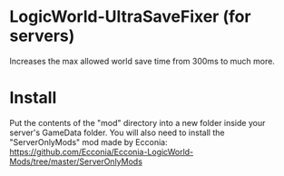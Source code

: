# LogicWorld-UltraSaveFixer (for servers)
Increases the max allowed world save time from 300ms to much more.

# Install
Put the contents of the "mod" directory into a new folder inside your server's GameData folder.
You will also need to install the "ServerOnlyMods" mod made by Ecconia: https://github.com/Ecconia/Ecconia-LogicWorld-Mods/tree/master/ServerOnlyMods
